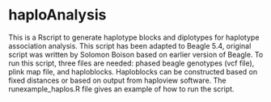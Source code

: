 # haploAnalysis
This is a Rscript to generate haplotype blocks and diplotypes for haplotype association analysis. This script has been adapted to Beagle 5.4, original script was written by Solomon Boison based on earlier version of Beagle. To run this script, three files are needed: phased beagle genotypes (vcf file), plink map file, and haploblocks. Haploblocks can be constructed based on fixed distances or based on output from haploview software. The runexample_haplos.R file gives an example of how to run the script. 



